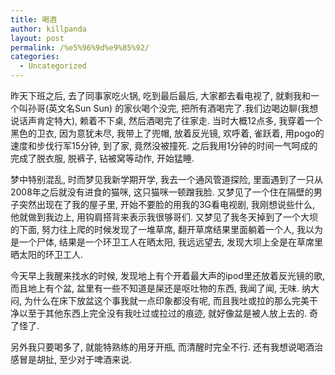 ```yaml
---
title: 喝酒
author: killpanda
layout: post
permalink: /%e5%96%9d%e9%85%92/
categories:
  - Uncategorized
---
```

昨天下班之后, 去了同事家吃火锅, 吃到最后最后, 大家都去看电视了, 就剩我和一个叫孙哥(英文名Sun Sun) 的家伙喝个没完, 把所有酒喝完了.我们边喝边聊(我想说话声肯定特大), 赖着不下桌, 然后酒喝完了往家走. 当时大概12点多, 我穿着一个黑色的卫衣, 因为意犹未尽, 我带上了兜帽, 放着反光镜, 欢呼着, 雀跃着, 用pogo的速度和步伐行军15分钟, 到了家, 竟然没被撞死. 之后我用1分钟的时间一气呵成的完成了脱衣服, 脱裤子, 钻被窝等动作, 开始猛睡.

梦中特别混乱, 时而梦见我新学期开学, 我去一个通风管道探险, 里面遇到了一只从2008年之后就没有进食的猫咪, 这只猫咪一顿蹭我脸. 又梦见了一个住在隔壁的男子突然出现在了我的屋子里, 开始不要脸的用我的3G看电视剧, 我刚想说些什么, 他就做到我边上, 用钩肩搭背来表示我很够哥们. 又梦见了我冬天掉到了一个大坝的下面, 努力往上爬的时候发现了一堆草席, 翻开草席结果里面躺着一个人, 我以为是一个尸体, 结果是一个环卫工人在晒太阳, 我远远望去, 发现大坝上全是在草席里晒太阳的环卫工人.

今天早上我醒来找水的时候, 发现地上有个开着最大声的ipod里还放着反光镜的歌, 而且地上有个盆, 盆里有一些不知道是屎还是呕吐物的东西, 我闻了闻, 无味. 纳大闷, 为什么在床下放盆这个事我就一点印象都没有呢, 而且我吐或拉的那么完美干净以至于其他东西上完全没有我吐过或拉过的痕迹, 就好像盆是被人放上去的. 奇了怪了.

另外我只要喝多了, 就能特熟练的用牙开瓶, 而清醒时完全不行. 还有我想说喝酒治感冒是胡扯, 至少对于啤酒来说.